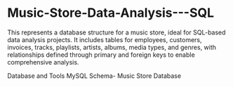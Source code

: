 # Music-Store-Data-Analysis---SQL
This  represents a database structure for a music store, ideal for SQL-based data analysis projects. It includes tables for employees, customers, invoices, tracks, playlists, artists, albums, media types, and genres, with relationships defined through primary and foreign keys to enable comprehensive analysis.

Database and Tools
MySQL
Schema- Music Store Database

